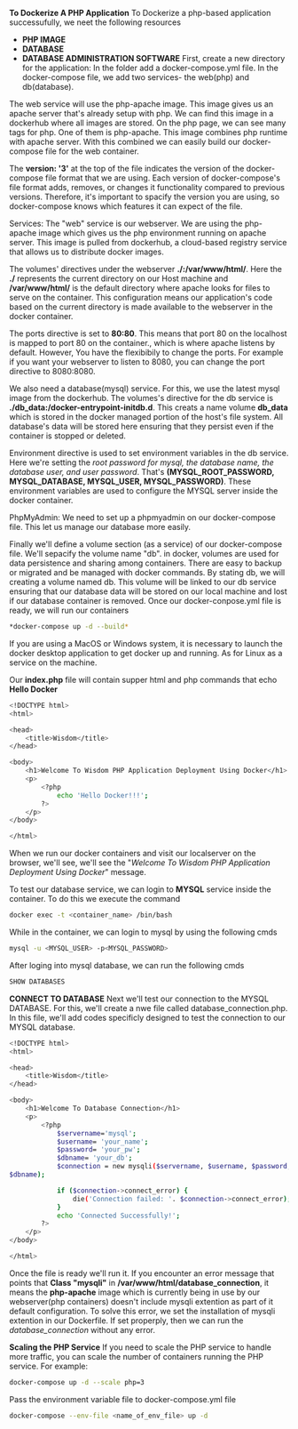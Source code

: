 **To Dockerize A PHP Application**
To Dockerize a php-based application successufully, we neet the following resources
- **PHP IMAGE**
- **DATABASE**
- **DATABASE ADMINISTRATION SOFTWARE**
First, create a new directory for the application: In the folder add a docker-compose.yml file. In the docker-compose file, we add two services- the web(php) and db(database).

The web service will use the php-apache image. This image gives us an apache server that's already setup with php. We can find this image in a dockerhub where all images are stored. On the php page, we can see many tags for php. One of them is php-apache. This image combines php runtime with apache server. With this combined we can easily build our docker-compose file for the web container.

The **version: '3'** at the top of the file indicates the version of the docker-compose file format that we are using. Each version of docker-compose's file format adds, removes, or changes it functionality compared to previous versions. Therefore, it's important to spacify the version you are using, so docker-compose knows which features it can expect of the file. 

Services: The "web" service is our webserver. We are using the php-apache image which gives us the php environment running on apache server. This image is pulled from dockerhub, a cloud-based registry service that allows us to distribute docker images.

The volumes' directives under the webserver **./:/var/www/html/**. Here the **./** represents the current directory on our Host machine and **/var/www/html/** is the default directory where apache looks for files to serve on the container. This configuration means our application's code based on the current directory is made available to the webserver in the docker container.

The ports directive is set to **80:80**. This means that port 80 on the localhost is mapped to port 80 on the container., which is where apache listens by default. However, You have the flexibibily to change the ports. For example if you want your webserver to listen to 8080, you can change the port directive to 8080:8080.

We also need a database(mysql) service. For this, we use the latest mysql image from the dockerhub.
The volumes's directive for the db service is **./db_data:/docker-entrypoint-initdb.d**. This creats a name volume **db_data** which is stored in the docker managed portion of the host's file system. All database's data will be stored here ensuring that they persist even if the container is stopped or deleted.

Environment directive is used to set environment variables in the db service. Here we're setting the *root password for mysql, the database name, the database user, and user password*. That's **(MYSQL_ROOT_PASSWORD, MYSQL_DATABASE, MYSQL_USER, MYSQL_PASSWORD)**. These environment variables are used to configure the MYSQL server inside the docker container.


PhpMyAdmin: We need to set up a phpmyadmin on our docker-compose file. This let us manage our database more easily.


Finally we'll define a volume section (as a service) of our docker-compose file. We'll sepacify the volume name "db". in docker, volumes are used for data persistence and sharing among containers. There are easy to backup or migrated and be managed with docker commands. By stating db, we will creating a volume named db. This volume will be linked to our db service ensuring that our database data will be stored on our local machine and lost if our database container is removed. Once our docker-conpose.yml file is ready, we will run our containers

```bash
*docker-compose up -d --build*
```

If you are using a MacOS or Windows system, it is necessary to launch the docker desktop application to get docker up and running. As for Linux as a service on the machine.

Our **index.php** file will contain supper html and php commands that echo **Hello Docker**

```bash
<!DOCTYPE html>
<html>

<head>
    <title>Wisdom</title>
</head>

<body>
    <h1>Welcome To Wisdom PHP Application Deployment Using Docker</h1>
    <p>
        <?php
            echo 'Hello Docker!!!';
        ?>
    </p>
</body>

</html>
```

When we run our docker containers and visit our localserver on the browser, we'll see, we'll see the "*Welcome To Wisdom PHP Application Deployment Using Docker*" message.

To test our database service, we can login to **MYSQL** service inside the container. To do this we execute the command

```bash
docker exec -t <container_name> /bin/bash
```

While in the container, we can login to mysql by using the following cmds
```bash
mysql -u <MYSQL_USER> -p<MYSQL_PASSWORD>
```
After loging into mysql database, we can run the following cmds
```bash
SHOW DATABASES
```

**CONNECT TO DATABASE**
Next we'll test our connection to the MYSQL DATABASE. For this, we'll create a nwe file called database_connection.php. In this file, we'll add codes specificly designed to test the connection to our MYSQL database.

```bash
<!DOCTYPE html>
<html>

<head>
    <title>Wisdom</title>
</head>

<body>
    <h1>Welcome To Database Connection</h1>
    <p>
        <?php
            $servername='mysql';
            $username= 'your_name';
            $password= 'your_pw';
            $dbname= 'your_db';
            $connection = new mysqli($servername, $username, $password,
$dbname);

            if ($connection->connect_error) {
                die('Connection failed: '. $connection->connect_error);
            }
            echo 'Connected Successfully!';
        ?>
    </p>
</body>

</html>
```

Once the file is ready we'll run it.
If you encounter an error message that points that **Class "mysqli"** in **/var/www/html/database_connection**, it means the **php-apache** image which is currently being in use by our webserver(php containers) doesn't include mysqli extention as part of it default configuration. To solve this error, we set the installation of mysqli extention in our Dockerfile. If set properply, then we can run the *database_connection* without any error.

**Scaling the PHP Service**
If you need to scale the PHP service to handle more traffic, you can scale the number of containers running the PHP service. For example:

```bash
docker-compose up -d --scale php=3
```
Pass the environment variable file to docker-compose.yml file

```bash
docker-compose --env-file <name_of_env_file> up -d
```
